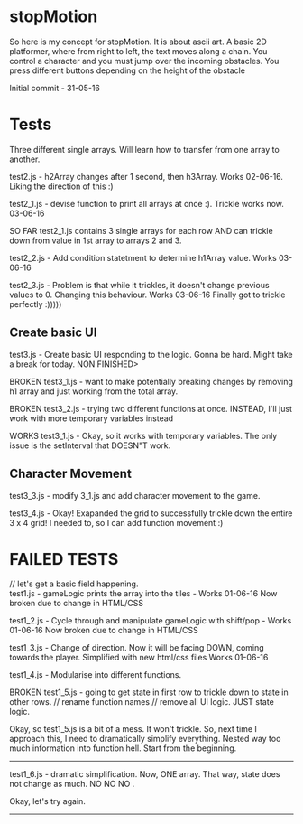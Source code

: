 # stopMotion

So here is my concept for stopMotion. It is about ascii art. A basic 2D platformer, where from right to left, the text moves along a chain. You control a character and you must jump over the incoming obstacles. You press different buttons depending on the height of the obstacle 

Initial commit - 31-05-16

# Tests

Three different single arrays. Will learn how to transfer from one array to another. 

test2.js - h2Array changes after 1 second, then h3Array. Works 02-06-16. Liking the direction of this :)  

test2_1.js - devise function to print all arrays at once :). Trickle works now. 03-06-16

SO FAR test2_1.js contains 3 single arrays for each row AND can trickle down from value in 1st array to arrays 2 and 3. 

test2_2.js - Add condition statetment to determine h1Array value. Works 03-06-16

test2_3.js - Problem is that while it trickles, it doesn't change previous values to 0. Changing this behaviour. Works 03-06-16 Finally got to trickle perfectly :)))))

## Create basic UI

test3.js - Create basic UI responding to the logic. Gonna be hard. Might take a break for today. NON FINISHED>

BROKEN test3_1.js - want to make potentially breaking changes by removing h1 array and just working from the total array. 

BROKEN test3_2.js - trying two different functions at once. INSTEAD, I'll just work with more temporary variables instead

WORKS test3_1.js - Okay, so it works with temporary variables. The only issue is the setInterval that DOESN"T work. 


## Character Movement

test3_3.js - modify 3_1.js and add character movement to the game. 

test3_4.js - Okay! Exapanded the grid to successfully trickle down the entire 3 x 4 grid! I needed to, so I can add function movement :) 














# FAILED TESTS

// let's get a basic field happening.  
test1.js - gameLogic prints the array into the tiles - Works 01-06-16
		   Now broken due to change in HTML/CSS

test1_2.js - Cycle through and manipulate gameLogic with shift/pop - Works 01-06-16
		   Now broken due to change in HTML/CSS


test1_3.js - Change of direction. Now it will be facing DOWN, coming towards the player. 
			 Simplified with new html/css files
			 Works 01-06-16

test1_4.js - Modularise into different functions. 

BROKEN test1_5.js - going to get state in first row to trickle down to state in other rows. 
			// rename function names // remove all UI logic. JUST state logic.   
		

Okay, so test1_5.js is a bit of a mess. It won't trickle. So, next time I approach this, I need to dramatically simplify everything. Nested way too much information into function hell. Start from the beginning. 

------------------------------

test1_6.js - dramatic simplification. Now, ONE array. That way, state does not change as much. NO NO NO .

Okay, let's try again. 

------------------------------




